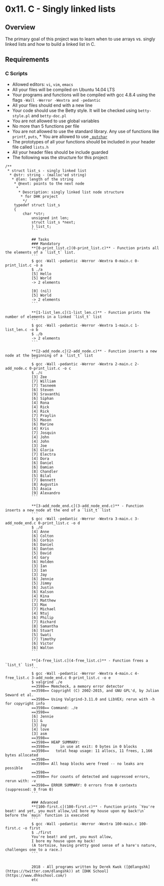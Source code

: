 # 0x11. C - Singly linked lists

## Overview
The primary goal of this project was to learn when to use arrays vs. singly linked lists and how to build a linked list in C.

## Requirements
### C Scripts
* Allowed editors: `vi`, `vim`, `emacs`
* All your files will be compiled on Ubuntu 14.04 LTS
* Your programs and functions will be compiled with gcc 4.8.4 using the flags `-Wall -Werror -Wextra and -pedantic`
* All your files should end with a new line
* Your code should use the Betty style. It will be checked using `betty-style.pl` and `betty-doc.pl`
* You are not allowed to use global variables
* No more than 5 functions per file
* You are not allowed to use the standard library. Any use of functions like `printf`, `puts`, * You are allowed to use [`_putchar`](https://github.com/dhkschool/_putchar.c/blob/master/_putchar.c)
* The prototypes of all your functions should be included in your header file called `lists.h`
* All your header files should be include guarded
* The following was the structure for this project:
```
/**
 * struct list_s - singly linked list
  * @str: string - (malloc'ed string)
   * @len: length of the string
    * @next: points to the next node
     *
      * Description: singly linked list node structure
       * for DHK project
        */
	typedef struct list_s
	{
	    char *str;
	        unsigned int len;
		    struct list_s *next;
		    } list_t;
		    ```

		    ## Tasks
		    ### Mandatory
		    **[0-print_list.c](0-print_list.c)** - Function prints all the elements of a `list_t` list.
		    ```
		    $ gcc -Wall -pedantic -Werror -Wextra 0-main.c 0-print_list.c -o a
		    $ ./a
		    [5] Hello
		    [5] World
		    -> 2 elements

		    [0] (nil)
		    [5] World
		    -> 2 elements
		    ```

		    **[1-list_len.c](1-list_len.c)** - Function prints the number of elements in a linked `list_t` list
		    ```
		    $ gcc -Wall -pedantic -Werror -Wextra 1-main.c 1-list_len.c -o b
		    $ ./b
		    -> 2 elements
		    ```

		    **[2-add_node.c](2-add_node.c)** - Function inserts a new node at the beginning of a `list_t` list
		    ```
		    $ gcc -Wall -pedantic -Werror -Wextra 2-main.c 2-add_node.c 0-print_list.c -o c
		    $ ./c
		    [3] Zee
		    [7] William
		    [7] Tasneem
		    [6] Steven
		    [9] Sravanthi
		    [6] Siphan
		    [4] Rona
		    [4] Rick
		    [4] Rick
		    [7] Praylin
		    [5] Mason
		    [6] Marine
		    [4] Kris
		    [7] Josquin
		    [4] John
		    [4] John
		    [3] Joe
		    [6] Gloria
		    [7] Electra
		    [4] Dora
		    [6] Daniel
		    [6] Damian
		    [8] Chandler
		    [5] Bilal
		    [7] Bennett
		    [8] Augustin
		    [5] Asaia
		    [9] Alexandro
		    ```

		    **[3-add_node_end.c](3-add_node_end.c)** - Function inserts a new node at the end of a `list_t` list
		    ```
		    $ gcc -Wall -pedantic -Werror -Wextra 3-main.c 3-add_node_end.c 0-print_list.c -o d
		    $ ./d
		    [4] Anne
		    [6] Colton
		    [6] Corbin
		    [6] Daniel
		    [6] Danton
		    [5] David
		    [4] Gary
		    [6] Holden
		    [3] Ian
		    [3] Ian
		    [3] Jay
		    [6] Jennie
		    [5] Jimmy
		    [6] Justin
		    [6] Kalson
		    [4] Kina
		    [7] Matthew
		    [3] Max
		    [7] Michael
		    [4] Ntuj
		    [6] Philip
		    [7] Richard
		    [8] Samantha
		    [6] Stuart
		    [5] Swati
		    [7] Timothy
		    [6] Victor
		    [6] Walton
		    ```

		    **[4-free_list.c](4-free_list.c)** - Function frees a `list_t` list
		    ```
		    $ gcc -Wall -pedantic -Werror -Wextra 4-main.c 4-free_list.c 3-add_node_end.c 0-print_list.c -o e
		    $ valgrind ./e
		    ==3598== Memcheck, a memory error detector
		    ==3598== Copyright (C) 2002-2015, and GNU GPL'd, by Julian Seward et al.
		    ==3598== Using Valgrind-3.11.0 and LibVEX; rerun with -h for copyright info
		    ==3598== Command: ./e
		    ==3598==
		    [6] Jennie
		    [1] &
		    [3] Jay
		    [4] love
		    [3] asm
		    ==3598==
		    ==3598== HEAP SUMMARY:
		    ==3598==     in use at exit: 0 bytes in 0 blocks
		    ==3598==   total heap usage: 11 allocs, 11 frees, 1,166 bytes allocated
		    ==3598==
		    ==3598== All heap blocks were freed -- no leaks are possible
		    ==3598==
		    ==3598== For counts of detected and suppressed errors, rerun with: -v
		    ==3598== ERROR SUMMARY: 0 errors from 0 contexts (suppressed: 0 from 0)
		    ```

		    ### Advanced
		    **[100-first.c](100-first.c)** - Function prints `You're beat! and yet, you must allow,\nI bore my house upon my back!\n` before the `main` function is executed
		    ```
		    $ gcc -Wall -pedantic -Werror -Wextra 100-main.c 100-first.c -o first
		    $ ./first
		    You're beat! and yet, you must allow,
		    I bore my house upon my back!
		    (A tortoise, having pretty good sense of a hare's nature, challenges one to a race.)
		    ```


		    2018 - All programs written by Derek Kwok ([@dlangshk](https://twitter.com/dlangshk)) at [DHK School](https://www.dhkschool.com/)
		    etc